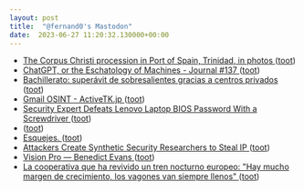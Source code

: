 ```yaml
---
layout: post
title:  "@fernand0's Mastodon"
date:  2023-06-27 11:20:32.130000+00:00
---
```

*  [The Corpus Christi procession in Port of Spain, Trinidad, in photos ](https://globalvoices.org/2023/06/09/the-corpus-christi-procession-in-port-of-spain-trinidad-in-photos) ([toot](https://mastodon.social/@fernand0/110615909638363332))
*  [ChatGPT, or the Eschatology of Machines - Journal #137 ](https://www.e-flux.com/journal/137/544816/chatgpt-or-the-eschatology-of-machines) ([toot](https://mastodon.social/@fernand0/110615795342113898))
*  [Bachillerato: superávit de sobresalientes gracias a centros privados ](https://efe.com/espana/2023-06-15/bachillerato-sobresalientes-centros-privados) ([toot](https://mastodon.social/@fernand0/110615549218386340))
*  [Gmail OSINT - ActiveTK.jp ](https://gmail-osint.activetk.jp) ([toot](https://mastodon.social/@fernand0/110615158747524567))
*  [Security Expert Defeats Lenovo Laptop BIOS Password With a Screwdriver ](https://www.tomshardware.com/news/cyber-security-expert-defeats-lenovo-laptop-bios-password-with-a-screwdrive) ([toot](https://mastodon.social/@fernand0/110614971597568969))
*  [ ](https://mastodon.social/users/fernand0/statuses/110614545600380163/activity) ([toot](https://mastodon.social/users/fernand0/statuses/110614545600380163/activity))
*  [Esquejes. ](https://avecesunafoto.wordpress.com/2023/06/26/esquejes) ([toot](https://mastodon.social/@fernand0/110611757234057468))
*  [Attackers Create Synthetic Security Researchers to Steal IP ](https://www.darkreading.com/attacks-breaches/attackers-create-synthetic-security-researcher) ([toot](https://mastodon.social/@fernand0/110611710036619588))
*  [Vision Pro — Benedict Evans ](https://www.ben-evans.com/benedictevans/2023/6/15/vision-pr) ([toot](https://mastodon.social/@fernand0/110611375156742208))
*  [La cooperativa que ha revivido un tren nocturno europeo: "Hay mucho margen de crecimiento, los vagones van siempre llenos" ](https://www.eldiario.es/ballenablanca/economia/cooperativa-revivido-tren-nocturno-europeo-hay-margen-crecimiento-vagones-llenos_1_10302009.htm) ([toot](https://mastodon.social/@fernand0/110611151547155425))
